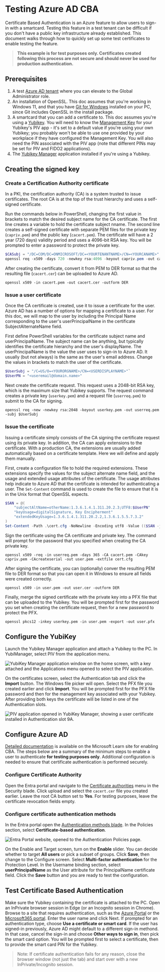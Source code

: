 # Testing Azure AD CBA
Certificate Based Authentication is an Azure feature to allow users to sign-in with a smartcard. Testing this feature in a test tenant can be difficult if you don't have a public key infrastructure already established. This document walks through how to quickly set up some test certificates to enable testing the feature.

>**This example is for test purposes only. Certificates created following this process are not secure and should never be used for production authentication.**

## Prerequisites
1. A test [Azure AD tenant](https://learn.microsoft.com/en-us/azure/active-directory/fundamentals/active-directory-access-create-new-tenant) where you can elevate to the Global Administrator role.
1. An installation of OpenSSL. This doc assumes that you're working in Windows 11, and that you have [Git for Windows](https://git-scm.com/downloads) installed on your PC, since Git includes OpenSSL in the install package.
1. A smartcard that you can add a certificate to. This doc assumes you're using a [Yubikey](https://www.yubico.com/products). You will need to know the [Management Key](https://docs.yubico.com/yesdk/users-manual/application-piv/pin-puk-mgmt-key.html) for your Yubikey's PIV app - it's set to a default value if you're using your own Yubikey; you probably won't be able to use one provided by your workplace if they have configured the Management Key. You will also need the PIN associated with the PIV app (note that different PINs may be set for PIV and FIDO2 applications).
4. The [Yubikey Manager](https://www.yubico.com/support/download/yubikey-manager/) application installed if you're using a Yubikey.

## Creating the signed key
### Create a Certification Authority certificate
In a PKI, the certification authority (CA) is a system trusted to issue certificates. The root CA is at the top of the trust hierarchy and uses a self-signed certificate.

Run the commands below in PowerShell, changing the first value in brackets to match the desired subject name for the CA certificate. The first line creates a variable to hold the certificate subject nname. The second line creates a self-signed certificate with separate PEM files for the private key (`capriv.pem`) and the public key (`cacert.pem`). The certificate will have a 2 year (720 days) validity period and uses a 4096-bit RSA key. You will be prompted to enter a password to protect the private key.

```powershell
$CASubj = "/DC=COM/DC=ONMICROSOFT/DC=<YOURTENANTNAME>/CN=<YOURCANAME>"
openssl req -x509 -days 720 -newkey rsa:4096 -keyout capriv.pem -out cacert.pem -subj $CASubj
```

After creating the certificate, convert it from PEM to DER format so that the resulting file (`cacert.cer`) can be uploaded to Azure AD.

```
openssl x509 -in cacert.pem -out cacert.cer -outform DER
```

### Issue a user certificate
Once the CA certificate is created, use it to issue a certificate for the user. Azure AD has a number of options for mapping a certificate to a user. For this doc, we will map to the user by including the Principal Name corresponding to the user's userPrincipalName in the certificate SubjectAlternateName field.

First define PowerShell variables for the certificate subject name and userPrincipalName. The subject name can be anything, but typically identifies the certificate hierarchy and the user's displayName. The userPrincipalName is the value the user uses to sign-in to Azure AD. It usually (but not always) is the same as the user's email address. Change the values in brackets to match the user of the certificate.

``` powershell
$UserSubj = "/C=US/O=<YOURORGNAME>/CN=<USERDISPLAYNAME>"`
$UserPN = "<useremail@domain.name>"
```

Next create the certificate request. This request uses a 2048-bit RSA key, which is the maximum size that Yubikey supports. The request command creates a private key (`userkey.pem`) and a request file (`userreq.pem`) to submit to the CA for signing.

```
openssl req -new -newkey rsa:2048 -keyout userkey.pem -out userreq.pem -subj $UserSubj
```

### Issue the certificate
Issuing a certificate simply consists of the CA signing the certificate request using its private key. In addition, the CA can apply extensions to the certificate. With a production CA, the extensions are usually added automatically based on a certificate template. Here we will define and apply them manually.

First, create a configuration file to hold the required extensions. These extensions specify the values for the subject alternate name field, and the usage and extended usage attributes of the certificate. The usage attributes help indicate to Azure AD that the certificate is intended for authenticating a user. The `Set-Content` command is used to create the file to ensure that it is in the Unix format that OpenSSL expects.

```powershell
$SAN = @(
    "subjectAltName=otherName:1.3.6.1.4.1.311.20.2.3;UTF8:$UserPN"
    "keyUsage=digitalSignature, Key Encipherment"
    "extendedKeyUsage=1.3.6.1.4.1.311.20.2.2,1.3.6.1.5.5.7.3.2"
)
Set-Content -Path .\cert.cfg -NoNewline -Encoding utf8 -Value (($SAN -join "`n") + "`n")
```

Sign the certificate using the CA certificate and private key. The command will prompt for the password that you specified when creating the CA private key.

```
openssl x509 -req -in userreq.pem -days 365 -CA cacert.pem -CAkey capriv.pem -CAcreateserial -out user.pem -extfile cert.cfg
```

After signing the certificate, you can (optionally) conver the resulting PEM file to DER format so that you can open it in Windows to ensure all fields were created correctly.

```
openssl x509 -in user.pem -out user.cer -outform DER
```

Finally, merge the signed certificate with the private key into a PFX file that can be uploaded to the Yubikey. You will be prompted first for the password you set when creating the certificate request, then for a new password to protect the PFX.
```
openssl pkcs12 -inkey userkey.pem -in user.pem -export -out user.pfx
```

## Configure the YubiKey
Launch the Yubikey Manager application and attach a Yubikey to the PC. In YubiManager, select PIV from the application menu.

![YubiKey Manager application window on the home screen, with a key attached and the Applications menu opened to select the PIV application.](/assets/YubiMgr1.png)

On the certificates screen, select the Authentication tab and click the **Import** button. The Windows file picker will open. Select the PFX file you created earlier and click **Import**. You will be prompted first for the PFX file password and then for the management key associated with your Yubikey. After providing both keys the certificate will be listed in one of the Authentication slots.

![PIV application opened in YubiKey Manager, showing a user certificate installed in Authentication slot 9A.](/assets/YubiMgr2.png)

## Configure Azure AD
[Detailed documentation](https://learn.microsoft.com/en-us/azure/active-directory/authentication/how-to-certificate-based-authentication) is available on the Microsoft Learn site for enabling CBA. The steps below are a summary of the minimum steps to enable a user to authenticate **for testing purposes only**. Additional configuration is needed to ensure that certificate authentication is performed securely.

### Configure Certificate Authority
Open the Entra portal and navigate to the [Certificate authorities](https://entra.microsoft.com/#view/Microsoft_AAD_IAM/SecurityMenuBlade/~/CertificateAuthorities) menu in the Security blade. Click upload and select the `cacert.cer` file you created earlier. Leave the root CA button set to **Yes**. For testing purposes, leave the certificate revocation fields empty.

### Configure certificate authentication methods
In the Entra portal open the [Authentication methods blade](https://entra.microsoft.com/#view/Microsoft_AAD_IAM/AuthenticationMethodsMenuBlade/~/AdminAuthMethods/fromNav/Identity). In the Policies section, select **Certificate-based authentication**.

![Entra Portal website, opened to the Authentication Policies page.](/assets/Entra1.png)

On the Enable and Target screen, turn on the **Enable** slider. You can decide whether to target **All users** or pick a subset of groups. Click **Save**, then change to the Configure screen. Select **Multi-factor authentication** for the Protection Level. In the Username binding section, select **userPrincipalName** as the User attribute for the PrincipalName certificate field. Click the **Save** button and you are ready to test the configuration.

## Test Certificate Based Authentication
Make sure the Yubikey containing the certificate is attached to the PC. Open an InPrivate browser session in Edge (or an Incognito session in Chrome). Browse to a site that requires authentication, such as the [Azure Portal](https://portal.azure.com) or the [Microsoft365 portal](https://portal.office.com). Enter the user name and click Next. If prompted for an authentication type, choose **Use a certificate or smart card**. If the user has signed-in previously, Azure AD might default to a different sign-in methond. In that case, cancel the sign-in and choose **Other ways to sign in**, then pick the smart card option. You will be prompted first to select a certificate, then to provide the smart card PIN for the Yubikey.
>Note: If certificate authentication fails for any reason, close the browser window (not just the tab) and start over with a new InPrivate/Incognito session.